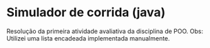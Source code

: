 # Simulador de corrida (java)

Resolução da primeira atividade avaliativa da disciplina de POO.
Obs: Utilizei uma lista encadeada implementada manualmente.
